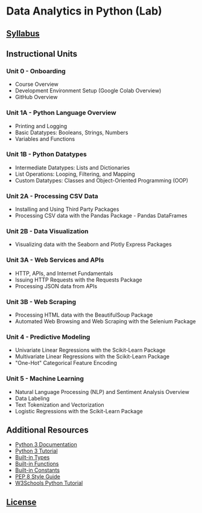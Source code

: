 # Data Analytics in Python (Lab)

## [Syllabus](https://docs.google.com/document/d/1pvDy4Eyx6p7spwIcRDIVLPiWwl4D5ZB3SN3-mvnZPtM/edit?usp=sharing)

## Instructional Units

### Unit 0 - Onboarding

  + Course Overview
  + Development Environment Setup (Google Colab Overview)
  + GitHub Overview

### Unit 1A - Python Language Overview

  + Printing and Logging
  + Basic Datatypes: Booleans, Strings, Numbers
  + Variables and Functions

### Unit 1B - Python Datatypes

  + Intermediate Datatypes: Lists and Dictionaries
  + List Operations: Looping, Filtering, and Mapping
  + Custom Datatypes: Classes and Object-Oriented Programming (OOP)

### Unit 2A - Processing CSV Data

  + Installing and Using Third Party Packages
  + Processing CSV data with the Pandas Package - Pandas DataFrames

### Unit 2B - Data Visualization

  + Visualizing data with the Seaborn and Plotly Express Packages

### Unit 3A - Web Services and APIs

  + HTTP, APIs, and Internet Fundamentals
  + Issuing HTTP Requests with the Requests Package
  + Processing JSON data from APIs

### Unit 3B - Web Scraping

  + Processing HTML data with the BeautifulSoup Package
  + Automated Web Browsing and Web Scraping with the Selenium Package

### Unit 4 - Predictive Modeling

  + Univariate Linear Regressions with the Scikit-Learn Package
  + Multivariate Linear Regressions with the Scikit-Learn Package
  + "One-Hot" Categorical Feature Encoding

### Unit 5 - Machine Learning

  + Natural Language Processing (NLP) and Sentiment Analysis Overview
  + Data Labeling
  + Text Tokenization and Vectorization
  + Logistic Regressions with the Scikit-Learn Package

## Additional Resources

  + [Python 3 Documentation](https://docs.python.org/3/reference/index.html)
  + [Python 3 Tutorial](https://docs.python.org/3/tutorial/index.html)
  + [Built-in Types](https://docs.python.org/3/library/stdtypes.html)
  + [Built-in Functions](https://docs.python.org/3/library/functions.html)
  + [Built-in Constants](https://docs.python.org/3/library/constants.html)
  + [PEP 8 Style Guide](https://www.python.org/dev/peps/pep-0008/)
  + [W3Schools Python Tutorial](https://www.w3schools.com/python/)

## [License](/LICENSE.md)
